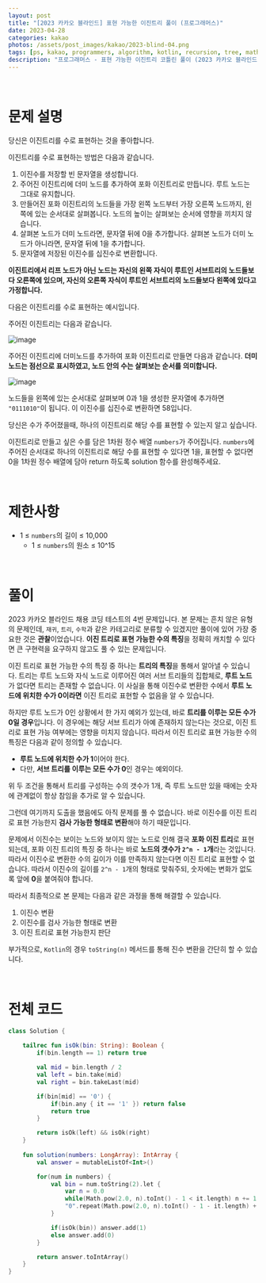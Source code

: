 ```yaml
---
layout: post
title: "[2023 카카오 블라인드] 표현 가능한 이진트리 풀이 (프로그래머스)"
date: 2023-04-28
categories: kakao
photos: /assets/post_images/kakao/2023-blind-04.png
tags: [ps, kakao, programmers, algorithm, kotlin, recursion, tree, math]
description: "프로그래머스 - 표현 가능한 이진트리 코틀린 풀이 (2023 카카오 블라인드 채용 코딩테스트)"
---
```


<br>

# 문제 설명

당신은 이진트리를 수로 표현하는 것을 좋아합니다.

이진트리를 수로 표현하는 방법은 다음과 같습니다.

1. 이진수를 저장할 빈 문자열을 생성합니다.
2. 주어진 이진트리에 더미 노드를 추가하여 포화 이진트리로 만듭니다. 루트 노드는 그대로 유지합니다.
3. 만들어진 포화 이진트리의 노드들을 가장 왼쪽 노드부터 가장 오른쪽 노드까지, 왼쪽에 있는 순서대로 살펴봅니다. 노드의 높이는 살펴보는 순서에 영향을 끼치지 않습니다.
4. 살펴본 노드가 더미 노드라면, 문자열 뒤에 0을 추가합니다. 살펴본 노드가 더미 노드가 아니라면, 문자열 뒤에 1을 추가합니다.
5. 문자열에 저장된 이진수를 십진수로 변환합니다.

**이진트리에서 리프 노드가 아닌 노드는 자신의 왼쪽 자식이 루트인 서브트리의 노드들보다 오른쪽에 있으며, 자신의 오른쪽 자식이 루트인 서브트리의 노드들보다 왼쪽에 있다고 가정합니다.**

다음은 이진트리를 수로 표현하는 예시입니다.

주어진 이진트리는 다음과 같습니다.

![image](https://grepp-programmers.s3.ap-northeast-2.amazonaws.com/files/production/c3331b5f-2151-4ebd-a20e-8df122709d3e/%E1%84%8C%E1%85%A6%E1%84%86%E1%85%A9%E1%86%A8%20%E1%84%8B%E1%85%A5%E1%86%B9%E1%84%82%E1%85%B3%E1%86%AB%20%E1%84%83%E1%85%A1%E1%84%8B%E1%85%B5%E1%84%8B%E1%85%A5%E1%84%80%E1%85%B3%E1%84%85%E1%85%A2%E1%86%B7.drawio%20%284%29.png)

주어진 이진트리에 더미노드를 추가하여 포화 이진트리로 만들면 다음과 같습니다. **더미 노드는 점선으로 표시하였고, 노드 안의 수는 살펴보는 순서를 의미합니다.**

![image](https://grepp-programmers.s3.ap-northeast-2.amazonaws.com/files/production/0eb238be-9bfe-479a-bed8-84e1abe63097/%E1%84%8C%E1%85%A6%E1%84%86%E1%85%A9%E1%86%A8%20%E1%84%8B%E1%85%A5%E1%86%B9%E1%84%82%E1%85%B3%E1%86%AB%20%E1%84%83%E1%85%A1%E1%84%8B%E1%85%B5%E1%84%8B%E1%85%A5%E1%84%80%E1%85%B3%E1%84%85%E1%85%A2%E1%86%B7.drawio%20%285%29.png)

노드들을 왼쪽에 있는 순서대로 살펴보며 0과 1을 생성한 문자열에 추가하면 `"0111010"`이 됩니다. 이 이진수를 십진수로 변환하면 58입니다.

당신은 수가 주어졌을때, 하나의 이진트리로 해당 수를 표현할 수 있는지 알고 싶습니다.

이진트리로 만들고 싶은 수를 담은 1차원 정수 배열 `numbers`가 주어집니다. `numbers`에 주어진 순서대로 하나의 이진트리로 해당 수를 표현할 수 있다면 1을, 표현할 수 없다면 0을 1차원 정수 배열에 담아 return 하도록 solution 함수를 완성해주세요.

<br>

# 제한사항

- 1 ≤ `numbers`의 길이 ≤ 10,000
    - 1 ≤ `numbers`의 원소 ≤ 10^15

<br>

# 풀이

2023 카카오 블라인드 채용 코딩 테스트의 4번 문제입니다. 본 문제는 흔치 않은 유형의 문제인데, `재귀`, `트리`, `수학`과 같은 카테고리로 분류할 수 있겠지만 풀이에 있어 가장 중요한 것은 **관찰**이었습니다. **이진 트리로 표현 가능한 수의 특징**을 정확히 캐치할 수 있다면 큰 구현력을 요구하지 않고도 풀 수 있는 문제입니다.

이진 트리로 표현 가능한 수의 특징 중 하나는 **트리의 특징**을 통해서 알아낼 수 있습니다. 트리는 루트 노드와 자식 노드로 이루어진 여러 서브 트리들의 집합체로, **루트 노드**가 없다면 트리는 존재할 수 없습니다. 이 사실을 통해 이진수로 변환한 수에서 **루트 노드에 위치한 수가 0이라면** 이진 트리로 표현할 수 없음을 알 수 있습니다.

하지만 루트 노드가 0인 상황에서 한 가지 예외가 있는데, 바로 **트리를 이루는 모든 수가 0일 경우**입니다. 이 경우에는 해당 서브 트리가 아예 존재하지 않는다는 것으로, 이진 트리로 표현 가능 여부에는 영향을 미치지 않습니다. 따라서 이진 트리로 표현 가능한 수의 특징은 다음과 같이 정의할 수 있습니다.

- **루트 노드에 위치한 수가 1**이어야 한다.
- 다만, **서브 트리를 이루는 모든 수가 0**인 경우는 예외이다.

위 두 조건을 통해서 트리를 구성하는 수의 갯수가 1개, 즉 루트 노드만 있을 때에는 숫자에 관계없이 항상 참임을 추가로 알 수 있습니다.

그런데 여기까지 도출을 했음에도 아직 문제를 풀 수 없습니다. 바로 이진수를 이진 트리로 표현 가능한지 **검사 가능한 형태로 변환**해야 하기 때문입니다.

문제에서 이진수는 보이는 노드와 보이지 않는 노드로 인해 결국 **포화 이진 트리**로 표현되는데, 포화 이진 트리의 특징 중 하나는 바로 **노드의 갯수가 `2^n - 1`개**라는 것입니다. 따라서 이진수로 변환한 수의 길이가 이를 만족하지 않는다면 이진 트리로 표현할 수 없습니다. 따라서 이진수의 길이를 `2^n - 1`개의 형태로 맞춰주되, 숫자에는 변화가 없도록 앞에 **0**을 붙여줘야 합니다.

따라서 최종적으로 본 문제는 다음과 같은 과정을 통해 해결할 수 있습니다.

1. 이진수 변환
2. 이진수를 검사 가능한 형태로 변환
3. 이진 트리로 표현 가능한지 판단

부가적으로, `Kotlin`의 경우 `toString(n)` 메서드를 통해 진수 변환을 간단히 할 수 있습니다.

<br>

# 전체 코드

```kotlin
class Solution {
    
    tailrec fun isOk(bin: String): Boolean {
        if(bin.length == 1) return true

        val mid = bin.length / 2
        val left = bin.take(mid)
        val right = bin.takeLast(mid)

        if(bin[mid] == '0') {
            if(bin.any { it == '1' }) return false
            return true
        }

        return isOk(left) && isOk(right)
    }
        
    fun solution(numbers: LongArray): IntArray {
        val answer = mutableListOf<Int>()

        for(num in numbers) {
            val bin = num.toString(2).let {
                var n = 0.0
                while(Math.pow(2.0, n).toInt() - 1 < it.length) n += 1
                "0".repeat(Math.pow(2.0, n).toInt() - 1 - it.length) + it
            }

            if(isOk(bin)) answer.add(1)
            else answer.add(0)
        }

        return answer.toIntArray()
    }
}
```



